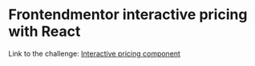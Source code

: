# Frontendmentor interactive pricing with React

Link to the challenge: [Interactive pricing component](https://www.frontendmentor.io/challenges/interactive-pricing-component-t0m8PIyY8)
